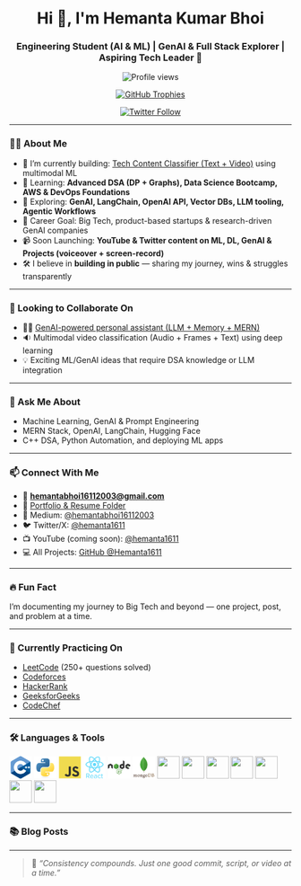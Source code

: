 <h1 align="center">Hi 👋, I'm Hemanta Kumar Bhoi</h1>
<h3 align="center">Engineering Student (AI & ML) | GenAI & Full Stack Explorer | Aspiring Tech Leader 🚀</h3>

<p align="center">
  <img src="https://komarev.com/ghpvc/?username=hemanta1611&label=Profile%20views&color=0e75b6&style=flat" alt="Profile views" />
</p>

<p align="center">
  <a href="https://github.com/ryo-ma/github-profile-trophy"><img src="https://github-profile-trophy.vercel.app/?username=hemanta1611&theme=dracula" alt="GitHub Trophies" /></a>
</p> 

<p align="center">
  <a href="https://twitter.com/hemanta1611" target="blank"><img src="https://img.shields.io/twitter/follow/hemanta1611?logo=twitter&style=for-the-badge" alt="Twitter Follow" /></a>
</p>

---

### 👨‍💻 About Me

- 🔭 I’m currently building: [Tech Content Classifier (Text + Video)](https://github.com/Hemanta1611) using multimodal ML  
- 🌱 Learning: **Advanced DSA (DP + Graphs), Data Science Bootcamp, AWS & DevOps Foundations**  
- 🧠 Exploring: **GenAI, LangChain, OpenAI API, Vector DBs, LLM tooling, Agentic Workflows**  
- 🎯 Career Goal: Big Tech, product-based startups & research-driven GenAI companies  
- 📹 Soon Launching: **YouTube & Twitter content on ML, DL, GenAI & Projects (voiceover + screen-record)**  
- 🛠️ I believe in **building in public** — sharing my journey, wins & struggles transparently

---

### 🤝 Looking to Collaborate On

- 🧑‍💻 [GenAI-powered personal assistant (LLM + Memory + MERN)](https://github.com/Hemanta1611)  
- 🔉 Multimodal video classification (Audio + Frames + Text) using deep learning  
- 💡 Exciting ML/GenAI ideas that require DSA knowledge or LLM integration

---

### 💬 Ask Me About

- Machine Learning, GenAI & Prompt Engineering  
- MERN Stack, OpenAI, LangChain, Hugging Face  
- C++ DSA, Python Automation, and deploying ML apps

---

### 📫 Connect With Me

- 📧 **hemantabhoi16112003@gmail.com**  
- 💼 [Portfolio & Resume Folder](https://drive.google.com/drive/folders/1SlUshFyHCq60yI47mRsCaYbGtqw2yHyL)  
- 🧠 Medium: [@hemantabhoi16112003](https://medium.com/@hemantabhoi16112003)  
- 🐦 Twitter/X: [@hemanta1611](https://twitter.com/hemanta1611)  
- 📺 YouTube (coming soon): [@hemanta1611](https://www.youtube.com/c/@hemanta1611)  
- 💻 All Projects: [GitHub @Hemanta1611](https://github.com/Hemanta1611)

---

### 🔥 Fun Fact  
I’m documenting my journey to Big Tech and beyond — one project, post, and problem at a time.

---

### 🧠 Currently Practicing On

- [LeetCode](https://www.leetcode.com/hemanta1611) (250+ questions solved)  
- [Codeforces](https://codeforces.com/profile/hemanta1611)  
- [HackerRank](https://www.hackerrank.com/hemantabhoi16111)  
- [GeeksforGeeks](https://auth.geeksforgeeks.org/user/hemanta1611/)  
- [CodeChef](https://www.codechef.com/users/hemantai1611)

---

### 🛠️ Languages & Tools

<!-- List is long but useful. Remove the least relevant later if needed -->
<p align="left">
  <a href="#"><img src="https://raw.githubusercontent.com/devicons/devicon/master/icons/cplusplus/cplusplus-original.svg" width="40" height="40"/></a>
  <a href="#"><img src="https://raw.githubusercontent.com/devicons/devicon/master/icons/python/python-original.svg" width="40" height="40"/></a>
  <a href="#"><img src="https://raw.githubusercontent.com/devicons/devicon/master/icons/javascript/javascript-original.svg" width="40" height="40"/></a>
  <a href="#"><img src="https://raw.githubusercontent.com/devicons/devicon/master/icons/react/react-original-wordmark.svg" width="40" height="40"/></a>
  <a href="#"><img src="https://raw.githubusercontent.com/devicons/devicon/master/icons/nodejs/nodejs-original-wordmark.svg" width="40" height="40"/></a>
  <a href="#"><img src="https://raw.githubusercontent.com/devicons/devicon/master/icons/mongodb/mongodb-original-wordmark.svg" width="40" height="40"/></a>
  <a href="#"><img src="https://www.vectorlogo.zone/logos/pytorch/pytorch-icon.svg" width="40" height="40"/></a>
  <a href="#"><img src="https://www.vectorlogo.zone/logos/tensorflow/tensorflow-icon.svg" width="40" height="40"/></a>
  <a href="#"><img src="https://huggingface.co/front/assets/huggingface_logo-noborder.svg" width="40" height="40"/></a>
  <a href="#"><img src="https://cdn.jsdelivr.net/gh/devicons/devicon/icons/docker/docker-original.svg" width="40" height="40"/></a>
  <a href="#"><img src="https://www.vectorlogo.zone/logos/amazon_aws/amazon_aws-icon.svg" width="40" height="40"/></a>
  <a href="#"><img src="https://upload.wikimedia.org/wikipedia/commons/1/18/C_Programming_Language.svg" width="40" height="40"/></a>
  <a href="#"><img src="https://upload.wikimedia.org/wikipedia/commons/e/e9/Jupyter_logo.svg" width="40" height="40"/></a>
</p>

---

### 📚 Blog Posts
<!-- BLOG-POST-LIST:START -->
<!-- BLOG-POST-LIST:END -->

---

> 📌 _“Consistency compounds. Just one good commit, script, or video at a time.”_

